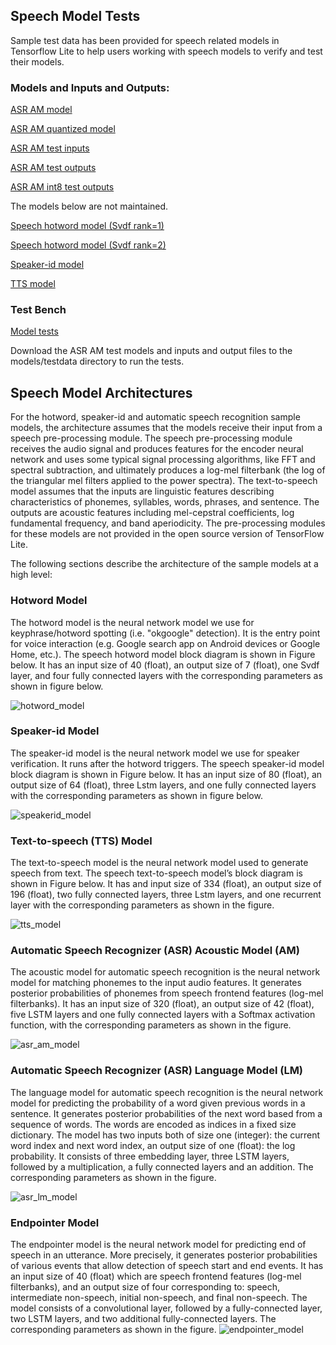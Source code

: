 ## Speech Model Tests

Sample test data has been provided for speech related models in Tensorflow Lite
to help users working with speech models to verify and test their models.

### Models and Inputs and Outputs:

[ASR AM model](https://storage.googleapis.com/download.tensorflow.org/models/tflite/speech_asr_am_model.tflite)

[ASR AM quantized model](https://storage.googleapis.com/download.tensorflow.org/models/tflite/speech_asr_am_model_int8.tflite)

[ASR AM test inputs](https://storage.googleapis.com/download.tensorflow.org/models/tflite/speech_asr_am_model_in.csv)

[ASR AM test outputs](https://storage.googleapis.com/download.tensorflow.org/models/tflite/speech_asr_am_model_out.csv)

[ASR AM int8 test outputs](https://storage.googleapis.com/download.tensorflow.org/models/tflite/speech_asr_am_model_int8_out.csv)

The models below are not maintained.

[Speech hotword model (Svdf
rank=1)](https://storage.googleapis.com/download.tensorflow.org/models/tflite/speech_hotword_model_rank1_2017_11_14.tflite)

[Speech hotword model (Svdf
rank=2)](https://storage.googleapis.com/download.tensorflow.org/models/tflite/speech_hotword_model_rank2_2017_11_14.tflite)

[Speaker-id
model](https://storage.googleapis.com/download.tensorflow.org/models/tflite/speech_speakerid_model_2017_11_14.tflite)

[TTS
model](https://storage.googleapis.com/download.tensorflow.org/models/tflite/speech_tts_model_2017_11_14.tflite)

### Test Bench

[Model tests](https://github.com.cnpmjs.org/tensorflow/tensorflow/tree/master/tensorflow/lite/models/speech_test.cc)

Download the ASR AM test models and inputs and output files to the
models/testdata directory to run the tests.


## Speech Model Architectures

For the hotword, speaker-id and automatic speech recognition sample models, the
architecture assumes that the models receive their input from a speech
pre-processing module. The speech pre-processing module receives the audio
signal and produces features for the encoder neural network and uses some
typical signal processing algorithms, like FFT and spectral subtraction, and
ultimately produces a log-mel filterbank (the log of the triangular mel filters
applied to the power spectra). The text-to-speech model assumes that the inputs
are linguistic features describing characteristics of phonemes, syllables,
words, phrases, and sentence. The outputs are acoustic features including
mel-cepstral coefficients, log fundamental frequency, and band aperiodicity.
The pre-processing modules for these models are not provided in the open source
version of TensorFlow Lite.

The following sections describe the architecture of the sample models at a high
level:

### Hotword Model

The hotword model is the neural network model we use for keyphrase/hotword
spotting (i.e. "okgoogle" detection). It is the entry point for voice
interaction (e.g. Google search app on Android devices or Google Home, etc.).
The speech hotword model block diagram is shown in Figure below. It has an input
size of 40 (float), an output size of 7 (float), one Svdf layer, and four fully
connected layers with the corresponding parameters as shown in figure below.

![hotword_model](hotword.svg "Hotword model")

### Speaker-id Model

The speaker-id model is the neural network model we use for speaker
verification. It runs after the hotword triggers. The speech speaker-id model
block diagram is shown in Figure below. It has an input size of 80 (float), an
output size of 64 (float), three Lstm layers, and one fully connected layers
with the corresponding parameters as shown in figure below.

![speakerid_model](speakerid.svg "Speaker-id model")

### Text-to-speech (TTS) Model

The text-to-speech model is the neural network model used to generate speech
from text. The speech text-to-speech model’s block diagram is shown
in Figure below. It has and input size of 334 (float), an output size of 196
(float), two fully connected layers, three Lstm layers, and one recurrent layer
with the corresponding parameters as shown in the figure.

![tts_model](tts.svg "TTS model")

### Automatic Speech Recognizer (ASR) Acoustic Model (AM)

The acoustic model for automatic speech recognition is the neural network model
for matching phonemes to the input audio features. It generates posterior
probabilities of phonemes from speech frontend features (log-mel filterbanks).
It has an input size of 320 (float), an output size of 42 (float), five LSTM
layers and one fully connected layers with a Softmax activation function, with
the corresponding parameters as shown in the figure.

![asr_am_model](asr_am.svg "ASR AM model")

### Automatic Speech Recognizer (ASR) Language Model (LM)

The language model for automatic speech recognition is the neural network model
for predicting the probability of a word given previous words in a sentence.
It generates posterior probabilities of the next word based from a sequence of
words. The words are encoded as indices in a fixed size dictionary.
The model has two inputs both of size one (integer): the current word index and
next word index, an output size of one (float): the log probability. It consists
of three embedding layer, three LSTM layers, followed by a multiplication, a
fully connected layers and an addition.
The corresponding parameters as shown in the figure.

![asr_lm_model](asr_lm.svg "ASR LM model")

### Endpointer Model

The endpointer model is the neural network model for predicting end of speech
in an utterance. More precisely, it generates posterior probabilities of various
events that allow detection of speech start and end events.
It has an input size of 40 (float) which are speech frontend features
(log-mel filterbanks), and an output size of four corresponding to:
speech, intermediate non-speech, initial non-speech, and final non-speech.
The model consists of a convolutional layer, followed by a fully-connected
layer, two LSTM layers, and two additional fully-connected layers.
The corresponding parameters as shown in the figure.
![endpointer_model](endpointer.svg "Endpointer model")
